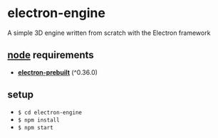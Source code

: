 # electron-engine
A simple 3D engine written from scratch with the Electron framework

## [node](https://nodejs.org/en/) requirements
- [**electron-prebuilt**](https://libraries.io/npm/electron-prebuilt) (^0.36.0)

## setup
- `$ cd electron-engine`
- `$ npm install`
- `$ npm start`
